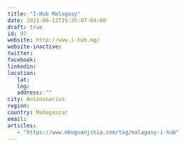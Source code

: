 ```yaml
---
title: "I-Hub Malagasy"
date: 2021-06-12T15:35:07-04:00
draft: true
id: 97
website: http://www.i-hub.mg/
website-inactive: 
twitter: 
facebook: 
linkedin: 
location: 
   lat: 
   lng: 
   address: ""
city: Antananarivo
region: 
country: Madagascar
email: 
articles:
   - "https://www.mbuguanjihia.com/tag/malagasy-i-hub"
---
```


